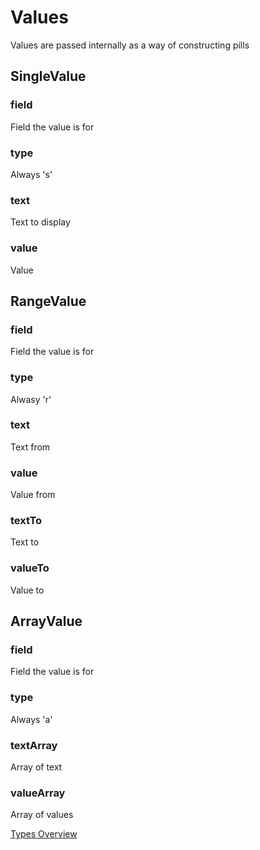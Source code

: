 # Values
Values are passed internally as a way of constructing pills

## SingleValue
### field
Field the value is for
### type
Always 's'
### text
Text to display
### value
Value

## RangeValue
### field
Field the value is for
### type
Alwasy 'r'
### text
Text from
### value
Value from
### textTo
Text to
### valueTo
Value to

## ArrayValue
### field
Field the value is for
### type
Always 'a'
### textArray
Array of text
### valueArray
Array of values

[Types Overview](docs/types/Overview.md)